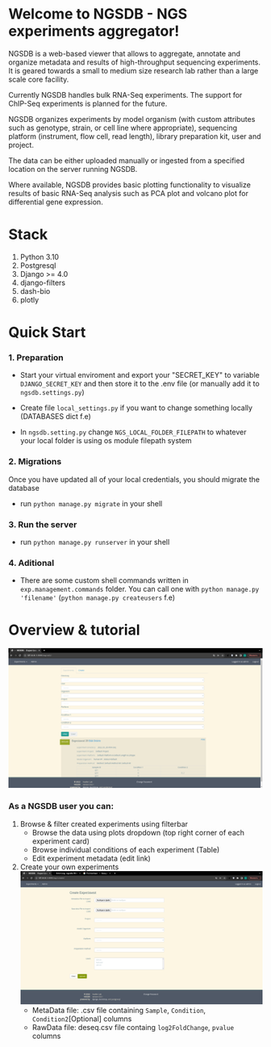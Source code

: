 # Welcome to NGSDB - NGS experiments aggregator!


NGSDB is a web-based viewer that allows to aggregate, annotate and
organize metadata and results of high-throughput sequencing
experiments. It is geared towards a small to medium size research lab
rather than a large scale core facility.

Currently NGSDB handles bulk RNA-Seq experiments. The support for
ChIP-Seq experiments is planned for the future.

NGSDB organizes experiments by model organism (with custom attributes
such as genotype, strain, or cell line where appropriate), sequencing
platform (instrument, flow cell, read length), library preparation
kit, user and project.

The data can be either uploaded manually or ingested from a specified
location on the server running NGSDB.

Where available, NGSDB provides basic plotting functionality to
visualize results of basic RNA-Seq analysis such as PCA plot and
volcano plot for differential gene expression.


# Stack

1. Python 3.10
2. Postgresql
3. Django >= 4.0
4. django-filters
5. dash-bio
6. plotly


# Quick Start 
### 1. Preparation

   - Start your virtual enviroment and export your "SECRET_KEY" to variable `DJANGO_SECRET_KEY` and then store it to the .env file (or manually add it to `ngsdb.settings.py`)

   - Create file `local_settings.py` if you want to change something locally (DATABASES dict f.e)

   - In `ngsdb.setting.py` change `NGS_LOCAL_FOLDER_FILEPATH` to whatever your local folder is using os module filepath system


### 2. Migrations 

Once you have updated all of your local credentials, you should migrate the database

   - run `python manage.py migrate` in your shell


### 3. Run the server 

   - run `python manage.py runserver` in your shell


### 4. Aditional 

   - There are some custom shell commands written in `exp.management.commands` folder. You can call one with `python manage.py 'filename'` (`python manage.py createusers` f.e)
 

# Overview & tutorial

   ![HomePage img](./static/img/readme/ngsdb_home.png)
   
### As a NGSDB user you can:
   1. Browse & filter created experiments using filterbar 
      - Browse the data using plots dropdown (top right corner of each experiment card)
      - Browse individual conditions of each experiment (Table)
      - Edit experiment metadata (edit link)
   2. Create your own experiments 
      ![Create img](./static/img/readme/ngsdb_create.png)
      - MetaData file: .csv file containing `Sample`, `Condition`, `Condition2`[Optional] columns 
      - RawData file: deseq.csv file containg `log2FoldChange`, `pvalue` columns
   



